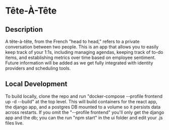 # Tête-À-Tête

## Description

A tête-à-tête, from the French "head to head," refers to a private conversation between two people.  This is an app that allows you to easily keep track of your 1:1s, including managing agendas, keeping track of to-do items, and establishing metrics over time based on employee sentiment.  Future information will be added as we get fully integrated with identity providers and scheduling tools.

## Local Development

To build locally, clone the repo and run "docker-compose --profile frontend up -d --build" at the top level.  This will build containers for the react app, the django app, and a postgres DB mounted to a volume so it persists data across restarts.  If you omit the "--profile frontend" you'll only get the django app and the db; you can the run "npm start" in the ui folder and edit your .js files live.

